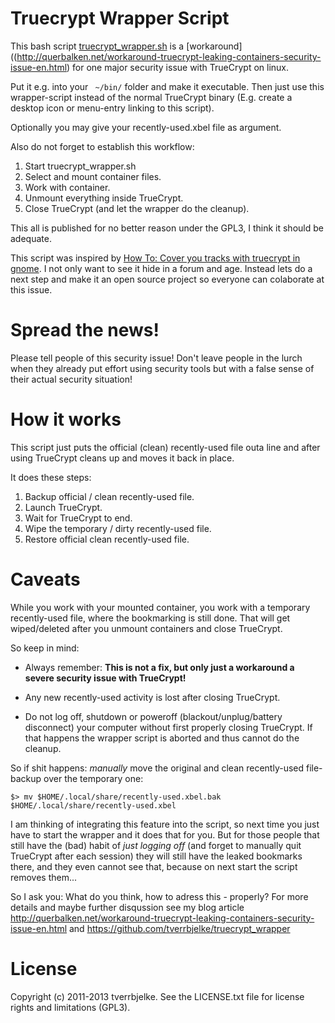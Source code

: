 Truecrypt Wrapper Script
========================

This bash script
[truecrypt_wrapper.sh](https://github.com/tverrbjelke/truecrypt_wrapper) 
is a [workaround]((http://querbalken.net/workaround-truecrypt-leaking-containers-security-issue-en.html) for one major security issue with TrueCrypt on linux. 

Put it e.g. into your ` ~/bin/` folder and make it executable.
Then just use this wrapper-script instead of the normal TrueCrypt binary
(E.g. create a desktop icon or menu-entry linking to this script).

Optionally you may give your recently-used.xbel file as argument.

Also do not forget to establish this workflow:

1. Start truecrypt_wrapper.sh
2. Select and mount container files.
3. Work with container.
4. Unmount everything inside TrueCrypt.
5. Close TrueCrypt (and let the wrapper do the cleanup).

This all is published for no better reason under the GPL3, 
I think it should be adequate. 

This script was inspired by [How To: Cover you tracks with truecrypt in gnome](http://ubuntuforums.org/showthread.php?t=909772). 
I not only want to see it hide in a forum and age. 
Instead lets do a next step and make it an open source project so everyone can colaborate at this issue.


Spread the news!
===============

Please tell people of this security issue!
Don't leave people in the lurch 
when they already put effort using security tools
but with a false sense of their actual security situation!


How it works
============

This script just puts the official (clean) recently-used file outa line 
and after using TrueCrypt cleans up and moves it back in place.

It does these steps:

1. Backup official / clean recently-used file.
2. Launch TrueCrypt.
3. Wait for TrueCrypt to end.
4. Wipe the temporary / dirty recently-used file.
5. Restore official clean recently-used file.



Caveats
=======

While you work with your mounted container, 
you work with a temporary recently-used file, 
where the bookmarking is still done.
That will get wiped/deleted after you unmount containers and close TrueCrypt.

So keep in mind:

* Always remember: 
**This is not a fix, but only 
just a workaround a severe security issue with TrueCrypt!**

* Any new recently-used activity is lost after closing TrueCrypt.

* Do not log off, shutdown or poweroff (blackout/unplug/battery disconnect)
your computer without first properly closing TrueCrypt. 
If that happens the wrapper script is aborted and thus 
cannot do the cleanup.

So if shit happens: *manually* move the original and clean 
recently-used file-backup over the temporary one:

    $> mv $HOME/.local/share/recently-used.xbel.bak $HOME/.local/share/recently-used.xbel
 
I am thinking of integrating this feature into the script,
so next time you just have to start the wrapper and it does that for you.
But for those people that still have the (bad) habit of *just logging off* 
(and forget to manually quit TrueCrypt after each session)
they will still have the leaked bookmarks there,
and they even cannot see that, 
because on next start the script removes them...

So I ask you: What do you think, how to adress this - properly? 
For more details and maybe further disqussion see my blog article http://querbalken.net/workaround-truecrypt-leaking-containers-security-issue-en.html and https://github.com/tverrbjelke/truecrypt_wrapper

License
=======

Copyright (c) 2011-2013 tverrbjelke. See the LICENSE.txt file for license rights and limitations (GPL3).